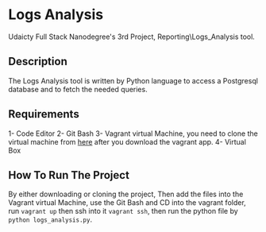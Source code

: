 # Logs Analysis

Udaicty Full Stack Nanodegree's 3rd Project, Reporting\Logs_Analysis tool.

## Description

The Logs Analysis tool is written by Python language to access a Postgresql database and to fetch the needed queries.

## Requirements

1- Code Editor
2- Git Bash
3- Vagrant virtual Machine, you need to clone the virtual machine from [here](https://github.com/udacity/fullstack-nanodegree-vm.) after you download the vagrant app.
4- Virtual Box
  
  ## How To Run The Project
  
  By either downloading or cloning the project,
  Then add the files into the Vagrant virtual Machine, use the Git Bash and CD into the vagrant folder, run `vagrant up` then ssh into it
  `vagrant ssh`, then run the python file by `python logs_analysis.py`.

